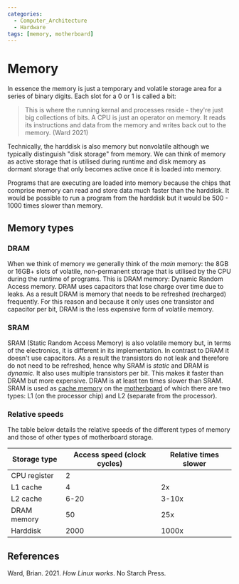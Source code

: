 ```yaml
---
categories:
  - Computer_Architecture
  - Hardware
tags: [memory, motherboard]
---
```


# Memory

In essence the memory is just a temporary and volatile storage area for a series of binary digits. Each slot for a 0 or 1 is called a bit:

> This is where the running kernal and processes reside - they're just big collections of bits. A CPU is just an operator on memory. It reads its instructions and data from the memory and writes back out to the memory. (Ward 2021)

Technically, the harddisk is also memory but nonvolatile although we typically distinguish "disk storage" from memory. We can think of memory as active storage that is utilised during runtime and disk memory as dormant storage that only becomes active once it is loaded into memory.

Programs that are executing are loaded into memory because the chips that comprise memory can read and store data much faster than the harddisk. It would be possible to run a program from the harddisk but it would be 500 - 1000 times slower than memory.
## Memory types

### DRAM

When we think of memory we generally think of the _main_ memory: the 8GB or 16GB+ slots of volatile, non-permanent storage that is utilised by the CPU during the runtime of programs. This is DRAM memory: Dynamic Random Access memory. DRAM uses capacitors that lose charge over time due to leaks. As a result DRAM is memory that needs to be refreshed (recharged) frequently. For this reason and because it only uses one transistor and capacitor per bit, DRAM is the less expensive form of volatile memory. 

### SRAM 

SRAM (Static Random Access Memory) is also volatile memory but, in terms of the electronics, it is different in its implementation. In contrast to DRAM it doesn't use capacitors. As a result the transistors do not leak and therefore do not need to be refreshed, hence why SRAM is _static_ and DRAM is _dynamic_. It also uses multiple transistors  per bit. This makes it faster than DRAM but more expensive. DRAM is at least ten times slower than SRAM. SRAM is used as [cache memory](/Hardware/Memory/Role_in_computation.md#the-role-of-the-cache) on the [motherboard](/Hardware/Motherboard.md) of which there are two types: L1 (on the processor chip) and L2 (separate from the processor).
### Relative speeds
The table below details the relative speeds of the different types of memory and those of other types of motherboard storage.

| Storage type | Access speed (clock cycles) | Relative times slower |
|--------------|-----------------------------|-----------------------|
| CPU register | 2                           |                       |
| L1 cache     | 4                           | 2x                    |
| L2 cache     | 6-20                        | 3-10x                 |
| DRAM memory  | 50                          | 25x                   |
| Harddisk     | 2000                        | 1000x                 |


## References

Ward, Brian. 2021. _How Linux works_. No Starch Press.
